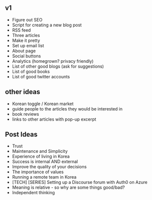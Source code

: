 ## v1
- Figure out SEO
- Script for creating a new blog post
- RSS feed
- Three articles
- Make it pretty
- Set up email list
- About page
- Social buttons
- Analytics (homegrown? privacy friendly)
- List of other good blogs (ask for suggestions)
- List of good books
- List of good twitter accounts

## other ideas
- Korean toggle / Korean market
- guide people to the articles they would be interested in
- book reviews
- links to other articles with pop-up excerpt

## Post Ideas
- Trust
- Maintenance and Simplicity
- Experience of living in Korea
- Success is internal AND external
- Improve the quality of your decisions
- The importance of values
- Running a remote team in Korea
- [TECH] [SERIES] Setting up a Discourse forum with Auth0 on Azure
- Meaning is relative - so why are some things good/bad?
- Independent thinking
